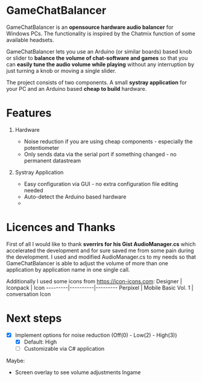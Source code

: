 # GameChatBalancer

GameChatBalancer is an **opensource hardware audio balancer** for Windows PCs. The functionality is inspired by the Chatmix function of some available headsets.

GameChatBalancer lets you use an Arduino (or similar boards) based knob or slider to **balance the volume of chat-software and games** so that you can **easily
tune the audio volume while playing** without any interruption by just turning a knob or moving a single slider.

The project consists of two components. A small **systray application** for your PC and an Arduino based **cheap to build** hardware.

# Features
1. Hardware
   - Noise reduction if you are using cheap components - especially the potentiometer
   - Only sends data via the serial port if something changed - no permanent datastream

2. Systray Application
   - Easy configuration via GUI - no extra configuration file editing needed
   - Auto-detect the Arduino based hardware
   - 





# Licences and Thanks
First of all I would like to thank **sverrirs for his Gist AudioManager.cs** which accelerated the development and for sure saved me from some pain during the development. I used and modified AudioManager.cs to my needs so that GameChatBalancer is able to adjust the volume of more than one application by application name in one single call.

Additionally I used some icons from https://icon-icons.com:
Designer | Iconpack | Icon
---------|----------|---------
Perpixel | Mobile Basic Vol. 1 | conversation Icon


# Next steps
- [x] Implement options for noise reduction (Off(0) - Low(2) - High(3))
  - [x] Default: High
  - [ ] Customizable via C# application

Maybe:
- Screen overlay to see volume adjustments Ingame
